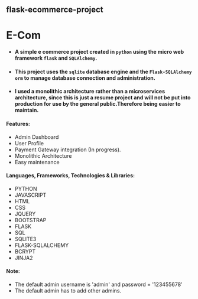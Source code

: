 ## flask-ecommerce-project
# E-Com

+ #### A simple e commerce project created in ```python``` using the micro web framework ```flask``` and ```SQLAlchemy```.

+ #### This project uses the ```sqlite``` database engine and the ```Flask-SQLAlchemy orm``` to manage database connection and administration.
+ #### I used a monolithic architecture rather than a microservices architecture, since this is just a resume project and will not be put into production for use by the general public.Therefore being easier to maintain.
  
#### Features:
+ Admin Dashboard
+ User Profile
+ Payment Gateway integration (In progress).
+ Monolithic Architecture
+ Easy maintenance


#### Languages, Frameworks, Technologies & Libraries:
+ PYTHON
+ JAVASCRIPT
+ HTML
+ CSS
+ JQUERY
+ BOOTSTRAP
+ FLASK
+ SQL
+ SQLITE3
+ FLASK-SQLALCHEMY
+ BCRYPT
+ JINJA2


#### Note:
+ The default admin username is 'admin' and password = '123455678'
+ The default admin has to add other admins.